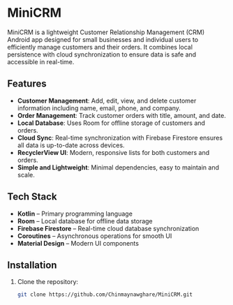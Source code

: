 # MiniCRM

MiniCRM is a lightweight Customer Relationship Management (CRM) Android app designed for small businesses and individual users to efficiently manage customers and their orders. It combines local persistence with cloud synchronization to ensure data is safe and accessible in real-time.

## Features

- **Customer Management**: Add, edit, view, and delete customer information including name, email, phone, and company.  
- **Order Management**: Track customer orders with title, amount, and date.  
- **Local Database**: Uses Room for offline storage of customers and orders.  
- **Cloud Sync**: Real-time synchronization with Firebase Firestore ensures all data is up-to-date across devices.  
- **RecyclerView UI**: Modern, responsive lists for both customers and orders.  
- **Simple and Lightweight**: Minimal dependencies, easy to maintain and scale.  

## Tech Stack

- **Kotlin** – Primary programming language  
- **Room** – Local database for offline data storage  
- **Firebase Firestore** – Real-time cloud database synchronization  
- **Coroutines** – Asynchronous operations for smooth UI  
- **Material Design** – Modern UI components  

## Installation

1. Clone the repository:
   ```bash
   git clone https://github.com/Chinmaynawghare/MiniCRM.git
